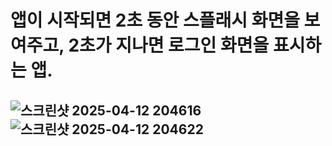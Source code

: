 # 앱이 시작되면 2초 동안 스플래시 화면을 보여주고, 2초가 지나면 로그인 화면을 표시하는 앱.

## ![스크린샷 2025-04-12 204616](https://github.com/user-attachments/assets/19f70e49-194c-47ed-8c43-f2223c9d2da2)![스크린샷 2025-04-12 204622](https://github.com/user-attachments/assets/7a353123-5671-4a49-aaa5-8cfbd9a904a3)
